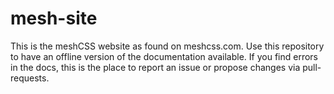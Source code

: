 # mesh-site
This is the meshCSS website as found on meshcss.com. Use this repository to have an offline version of the documentation available. If you find errors in the docs, this is the place to report an issue or propose changes via pull-requests.
